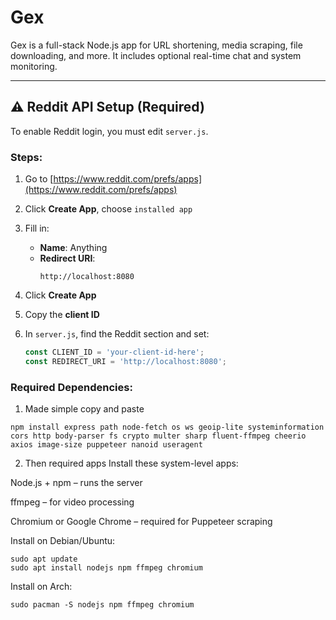 # Gex

Gex is a full-stack Node.js app for URL shortening, media scraping, file downloading, and more. It includes optional real-time chat and system monitoring.

---

## ⚠️ Reddit API Setup (Required)

To enable Reddit login, you must edit `server.js`.

### Steps:

1. Go to [https://www.reddit.com/prefs/apps](https://www.reddit.com/prefs/apps)

2. Click **Create App**, choose `installed app`

3. Fill in:
   - **Name**: Anything
   - **Redirect URI**:  
     ```
     http://localhost:8080
     ```

4. Click **Create App**

5. Copy the **client ID**

6. In `server.js`, find the Reddit section and set:
   ```js
   const CLIENT_ID = 'your-client-id-here';
   const REDIRECT_URI = 'http://localhost:8080';
### Required Dependencies:
1. Made simple copy and paste
```
npm install express path node-fetch os ws geoip-lite systeminformation cors http body-parser fs crypto multer sharp fluent-ffmpeg cheerio axios image-size puppeteer nanoid useragent
```
2. Then required apps
Install these system-level apps:

Node.js + npm – runs the server

ffmpeg – for video processing

Chromium or Google Chrome – required for Puppeteer scraping

Install on Debian/Ubuntu:
```
sudo apt update
sudo apt install nodejs npm ffmpeg chromium
```
Install on Arch:
```
sudo pacman -S nodejs npm ffmpeg chromium
```
